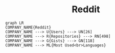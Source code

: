 <h1 align="center">Reddit</h1>

```mermaid
graph LR
COMPANY_NAME{Reddit}
COMPANY_NAME ---> U{Users} ---> UN[26]
COMPANY_NAME ---> R{Repositories} ---> RN[498]
COMPANY_NAME ---> G{Gists} ---> GN[118]
COMPANY_NAME ---> ML{Most Used<br>Languages}
```
